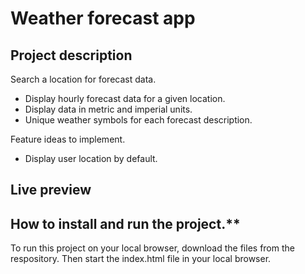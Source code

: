 # Weather forecast app
## Project description 
Search a location for forecast data.<br>

- Display hourly forecast data for a given location.<br>
- Display data in metric and imperial units.<br>
- Unique weather symbols for each forecast description.<br>

Feature ideas to implement.<br>
- Display user location by default.

## Live preview


## How to install and run the project.**

To run this project on your local browser, download the files from the respository. Then start the index.html file in your local browser. 




